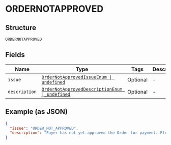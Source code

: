 
# ORDERNOTAPPROVED

## Structure

`ORDERNOTAPPROVED`

## Fields

| Name | Type | Tags | Description |
|  --- | --- | --- | --- |
| `issue` | [`OrderNotApprovedIssueEnum \| undefined`](../../doc/models/order-not-approved-issue-enum.md) | Optional | - |
| `description` | [`OrderNotApprovedDescriptionEnum \| undefined`](../../doc/models/order-not-approved-description-enum.md) | Optional | - |

## Example (as JSON)

```json
{
  "issue": "ORDER_NOT_APPROVED",
  "description": "Payer has not yet approved the Order for payment. Please redirect the payer to the 'rel':'approve' url returned as part of the HATEOAS links within the Create Order call."
}
```

